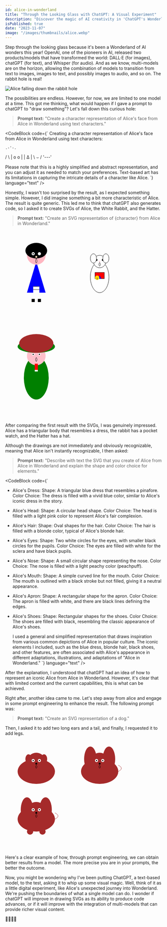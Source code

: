 ```yaml
---
id: alice-in-wonderland
title: "Through the Looking Glass with ChatGPT: A Visual Experiment"
description: "Discover the magic of AI creativity in 'ChatGPT's Wonderland: Drawing with Words.' Explore the creative evolution of AI and the potential for richer visual content."
isPublished: true
date: "2023-11-07"
image: "/images/thumbnails/alice.webp"
---
```


Step through the looking glass because it's been a Wonderland of AI wonders this year!  OpenAI, one of the pioneers in AI, released two products/models that have transformed the world: DALL·E (for images), chatGPT (for text), and Whisper (for audio). And as we know, multi-models are on the horizon, allowing the combination of models to transition from text to images, images to text, and possibly images to audio, and so on. The rabbit hole is real!

<div className="flex justify-center">
    <Image src="/images/rabbit-hole.gif" alt="Alice falling down the rabbit hole" className="py-6 animate-fade-in" height={200} width={300} />
</div>

The possibilities are endless. However, for now, we are limited to one model at a time. This got me thinking, what would happen if I gave a prompt to chatGPT to "draw something"? Let's fall down this curious hole:

>**Prompt text:** "Create a character representation of Alice's face from Alice in Wonderland using text characters."

<CodeBlock code={`
  Creating a character representation of Alice\'s face from Alice in Wonderland
  using text characters:

    .-'-.
   /     \\
  | o   o |
  |   ∆   |
   \\  ⌣  /
    '---'
  
  Please note that this is a highly simplified and abstract representation,
  and you can adjust it as needed to match your preferences. Text-based art
  has its limitations in capturing the intricate details of a character like Alice.
`} language="text" />

Honestly, I wasn't too surprised by the result, as I expected something simple. However, I did imagine something a bit more characteristic of Alice. The result is quite generic. This led me to think that chatGPT also generates code, so I asked it to create SVGs of Alice, the White Rabbit, and the Hatter.

>**Prompt text:** "Create an SVG representation of \{character\} from Alice in Wonderland."

<div className="flex justify-center ">
<div className="md:flex md:justify-center md:content-between">
<svg xmlns="http://www.w3.org/2000/svg" width="200" height="300" version="1.1">
  <path d="M100 100 L130 200 L70 200 Z" fill="blue" />
  <circle cx="100" cy="80" r="30" fill="lightpink" />
  <ellipse cx="100" cy="65" rx="35" ry="25" fill="blonde" />
  <circle cx="90" cy="75" r="5" fill="white" />
  <circle cx="110" cy="75" r="5" fill="white" />
  <circle cx="90" cy="75" r="2" fill="black" />
  <circle cx="100" cy="85" r="3" fill="peachpuff" />
  <path d="M100 90 Q95 100, 100 105 Q105 100, 100 90" stroke="black" fill="none" />
  <rect x="90" y="180" width="20" height="20" fill="white" />
  <line x1="90" y1="180" x2="110" y2="180" stroke="black" strokeWidth="1" />
  <line x1="90" y1="190" x2="110" y2="190" stroke="black" strokeWidth="1" />
  <rect x="85" y="220" width="10" height="10" fill="black" />
  <rect x="105" y="220" width="10" height="10" fill="black" />
</svg>

<svg xmlns="http://www.w3.org/2000/svg" width="200" height="300" version="1.1">
  <ellipse cx="100" cy="150" rx="30" ry="50" fill="white" stroke="black" strokeWidth="1" />
  <circle cx="100" cy="100" r="20" fill="white" stroke="black" strokeWidth="1" />
  <circle cx="90" cy="95" r="3" fill="black" />
  <circle cx="110" cy="95" r="3" fill="black" />
  <circle cx="100" cy="100" r="2" fill="pink" />
  <path d="M100 103 Q105 110, 100 115 Q95 110, 100 103" stroke="black" fill="none" />
  <ellipse cx="80" cy="90" rx="10" ry="15" fill="white" stroke="black" strokeWidth="1" />
  <ellipse cx="120" cy="90" rx="10" ry="15" fill="white" stroke="black" strokeWidth="1" />
  <rect x="85" y="135" width="30" height="20" fill="red" stroke="black" strokeWidth="1" />
  <polygon points="100,145 95,155 105,155" fill="blue" />
  <circle cx="92" cy="152" r="7" fill="gold" />
  <rect x="88" y="150" width="8" height="4" fill="gold" />
  <line x1="92" y1="152" x2="92" y2="158" stroke="black" strokeWidth="1" />
</svg>

<svg xmlns="http://www.w3.org/2000/svg" width="200" height="300" version="1.1">
  <ellipse cx="100" cy="170" rx="40" ry="70" fill="green" />
  <circle cx="100" cy="100" r="30" fill="pink" />
  <circle cx="90" cy="95" r="4" fill="white" />
  <circle cx="110" cy="95" r="4" fill="white" />
  <circle cx="90" cy="95" r="2" fill="black" />
  <circle cx="110" cy="95" r="2" fill="black" />
  <circle cx="100" cy="100" r="3" fill="pink" />
  <path d="M100 105 Q105 112, 100 118 Q95 112, 100 105" stroke="black" fill="none" />
  <ellipse cx="100" cy="70" rx="60" ry="20" fill="green" />
  <ellipse cx="100" cy="60" rx="55" ry="30" fill="brown" />
  <rect x="95" y="125" width="10" height="20" fill="red" />
  <rect x="95" y="145" width="10" height="5" fill="white" />
</svg>
</div>
</div>

After comparing the first result with the SVGs, I was genuinely impressed. Alice has a triangular body that resembles a dress, the rabbit has a pocket watch, and the Hatter has a hat.

Although the drawings are not immediately and obviously recognizable, meaning that Alice isn't instantly recognizable, I then asked:

>**Prompt text:** "Describe with text the SVG that you create of Alice from Alice in Wonderland and explain the shape and color choice for elements."

<CodeBlock code={`
  - Alice\'s Dress:
    Shape: A triangular blue dress that resembles a pinafore.
    Color Choice: The dress is filled with a vivid blue color, similar to Alice\'s iconic dress in the story.
  
  - Alice\'s Head:
    Shape: A circular head shape.
    Color Choice: The head is filled with a light pink color to represent Alice\'s fair complexion.
  
  - Alice\'s Hair:
    Shape: Oval shapes for the hair.
    Color Choice: The hair is filled with a blonde color, typical of Alice\'s blonde hair.
  
  - Alice\'s Eyes:
    Shape: Two white circles for the eyes, with smaller black circles for the pupils.
    Color Choice: The eyes are filled with white for the sclera and have black pupils.
  
  - Alice\'s Nose:
    Shape: A small circular shape representing the nose.
    Color Choice: The nose is filled with a light peachy color (peachpuff).
  
  - Alice\'s Mouth:
    Shape: A simple curved line for the mouth.
    Color Choice: The mouth is outlined with a black stroke but not filled, giving it 
    a neutral appearance.
  
  - Alice\'s Apron:
    Shape: A rectangular shape for the apron.
    Color Choice: The apron is filled with white, and there are black lines defining the edges.
   
  - Alice\'s Shoes:
    Shape: Rectangular shapes for the shoes.
    Color Choice: The shoes are filled with black, resembling the classic appearance of 
    Alice\'s shoes.

    I used a general and simplified representation that draws inspiration from various common 
    depictions of Alice in popular culture. The iconic elements I included, such as the blue dress, 
    blonde hair, black shoes, and other features, are often associated with Alice's appearance in 
    different adaptations, illustrations, and adaptations of "Alice in Wonderland."
`} language="text" />

After the explanation, I understood that chatGPT had an idea of how to represent an iconic Alice from Alice in Wonderland. However, it's clear that with limited context and the current capabilities, this is what can be achieved.

Right after, another idea came to me. Let's step away from alice and engage in some prompt engineering to enhance the result. The following prompt was: 

>**Prompt text:** "Create an SVG representation of a dog." 

Then, I asked it to add two long ears and a tail, and finally, I requested it to add legs.

<div className="flex justify-center ">
<div className="md:flex md:justify-center md:content-between">
<svg xmlns="http://www.w3.org/2000/svg" width="200" height="150" version="1.1">
  <ellipse cx="100" cy="100" rx="60" ry="40" fill="brown" />
  <circle cx="100" cy="70" r="30" fill="brown" />
  <circle cx="90" cy="65" r="5" fill="white" />
  <circle cx="110" cy="65" r="5" fill="white" />
  <circle cx="90" cy="65" r="2" fill="black" />
  <circle cx="110" cy="65" r="2" fill="black" />
  <circle cx="100" cy="75" r="3" fill="black" />
  <path d="M100 80 Q95 85, 100 90 Q105 85, 100 80" stroke="black" fill="none" />
  <ellipse cx="75" cy="60" rx="10" ry="15" fill="brown" />
  <ellipse cx="125" cy="60" rx="10" ry="15" fill="brown" />
  <path d="M60 100 Q40 110, 60 120" stroke="brown" fill="none" />
  <rect x="80" y="110" width="10" height="20" fill="brown" />
  <rect x="110" y="110" width="10" height="20" fill="brown" />
</svg>

<svg xmlns="http://www.w3.org/2000/svg" width="200" height="150" version="1.1">
  <ellipse cx="100" cy="100" rx="60" ry="40" fill="brown" />
  <circle cx="100" cy="70" r="30" fill="brown" />
  <ellipse cx="70" cy="60" rx="20" ry="40" fill="brown" />
  <ellipse cx="130" cy="60" rx="20" ry="40" fill="brown" />
  <path d="M160 100 Q180 90, 160 80" stroke="brown" fill="none" />
  <circle cx="90" cy="65" r="5" fill="white" />
  <circle cx="110" cy="65" r="5" fill="white" />
  <circle cx="90" cy="65" r="2" fill="black" />
  <circle cx="110" cy="65" r="2" fill="black" />
  <circle cx="100" cy="75" r="3" fill="black" />
  <path d="M100 80 Q95 85, 100 90 Q105 85, 100 80" stroke="black" fill="none" />
  <rect x="80" y="110" width="10" height="20" fill="brown" />
  <rect x="110" y="110" width="10" height="20" fill="brown" />
</svg>

<svg xmlns="http://www.w3.org/2000/svg" width="200" height="200" version="1.1">
  <ellipse cx="100" cy="100" rx="60" ry="40" fill="brown" />
  <circle cx="100" cy="75" r="30" fill="brown" />
  <ellipse cx="70" cy="70" rx="20" ry="40" fill="brown" />
  <ellipse cx="130" cy="70" rx="20" ry="40" fill="brown" />
  <path d="M160 100 Q180 90, 160 80" stroke="brown" fill="none" />
  <circle cx="90" cy="70" r="5" fill="white" />
  <circle cx="110" cy="70" r="5" fill="white" />
  <circle cx="90" cy="70" r="2" fill="black" />
  <circle cx="110" cy="70" r="2" fill="black" />
  <circle cx="100" cy="80" r="3" fill="black" />
  <path d="M100 85 Q95 90, 100 95 Q105 90, 100 85" stroke="black" fill="none" />
  <circle cx="80" cy="120" r="10" fill="brown" />
  <circle cx="120" cy="120" r="10" fill="brown" />
  <circle cx="80" cy="140" r="10" fill="brown" />
  <circle cx="120" cy="140" r="10" fill="brown" />
</svg>
</div>
</div>

Here's a clear example of how, through prompt engineering, we can obtain better results from a model. The more precise you are in your prompts, the better the outcome.

Now, you might be wondering why I've been putting ChatGPT, a text-based model, to the test, asking it to whip up some visual magic. Well, think of it as a little digital experiment, like Alice's unexpected journey into Wonderland. We're pushing the boundaries of what a single model can do. I wonder if chatGPT will improve in drawing SVGs as its ability to produce code advances, or if it will improve with the integration of multi-models that can provide richer visual content.

<p className="text-center">🎩🌟🍄🐇</p>
